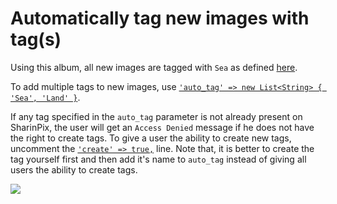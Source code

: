# Automatically tag new images with tag(s)

Using this album, all new images are tagged with `Sea` as defined [here](/src/classes/SharinPixDemoAutoTagCtrl.cls#L11).

To add multiple tags to new images, use [`'auto_tag' => new List<String> { 'Sea', 'Land' }`](/src/classes/SharinPixDemoAutoTagCtrl.cls#L12).

If any tag specified in the `auto_tag` parameter is not already present on SharinPix, the user will get an `Access Denied` message if he does not have the right to create tags. To give a user the ability to create new tags, uncomment the [`'create' => true,`](/src/classes/SharinPixDemoAutoTagCtrl.cls#L10) line. Note that, it is better to create the tag yourself first and then add it's name to `auto_tag` instead of giving all users the ability to create tags.

[<img src="https://raw.githubusercontent.com/afawcett/githubsfdeploy/master/deploy.png">](https://githubsfdeploy.herokuapp.com?owner=sharinpix&repo=demo-apex&ref=auto-tag)
